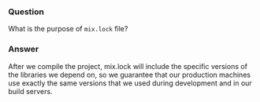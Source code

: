 ### Question
What is the purpose of `mix.lock` file?


### Answer
After we compile the project, mix.lock will include the specific
versions of the libraries we depend on, so we guarantee that our
production machines use exactly the same versions that we used during
development and in our build servers.


